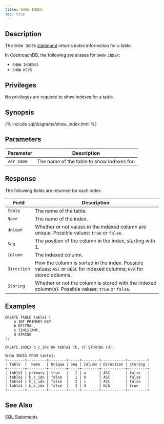 ```yaml
---
title: SHOW INDEX
toc: true
---
```


## Description

The `SHOW INDEX` [statement](sql-statements.html) returns index information for a table. 

In CockroachDB, the following are aliases for `SHOW INDEX`: 

- `SHOW INDEXES` 
- `SHOW KEYS`

## Privileges

No privileges are required to show indexes for a table.

## Synopsis

{% include sql/diagrams/show_index.html %}

## Parameters

Parameter | Description
----------|------------
`var_name` | The name of the table to show indexes for. 

## Response

The following fields are returned for each index.

Field | Description
----------|------------
`Table` | The name of the table.
`Name` | The name of the index.
`Unique` | Whether or not values in the indexed column are unique. Possible values: `true` or `false`. 
`Seq` | The position of the column in the index, starting with 1.
`Column` | The indexed column.  
`Direction` | How the column is sorted in the index. Possible values: `ASC` or `DESC` for indexed columns; `N/A` for stored columns. 
`Storing` | Whether or not the column is stored with the indexed column(s). Possible values: `true` or `false`. 

## Examples 

~~~
CREATE TABLE table1 (
    a INT PRIMARY KEY,
    b DECIMAL,
    c TIMESTAMP,
    d STRING
);

CREATE INDEX b_c_idx ON table1 (b, c) STORING (d);

SHOW INDEX FROM table1;
+--------+---------+--------+-----+--------+-----------+---------+
| Table  |  Name   | Unique | Seq | Column | Direction | Storing |
+--------+---------+--------+-----+--------+-----------+---------+
| table1 | primary | true   |   1 | a      | ASC       | false   |
| table1 | b_c_idx | false  |   1 | b      | ASC       | false   |
| table1 | b_c_idx | false  |   2 | c      | ASC       | false   |
| table1 | b_c_idx | false  |   3 | d      | N/A       | true    |
+--------+---------+--------+-----+--------+-----------+---------+
~~~

## See Also

[SQL Statements](sql-statements.html)